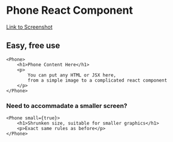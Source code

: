 # Phone React Component
 
 [Link to Screenshot](https://imgur.com/peoRBmB)
 
## Easy, free use
    <Phone>
	    <h1>Phone Content Here</h1>
	    <p>
		    You can put any HTML or JSX here, 
		    from a simple image to a complicated react component
	    </p>
	</Phone>

### Need to accommadate a smaller screen?
    <Phone small={true}>
	    <h1>Shrunken size, suitable for smaller graphics</h1>
	    <p>Exact same rules as before</p>
	</Phone>
